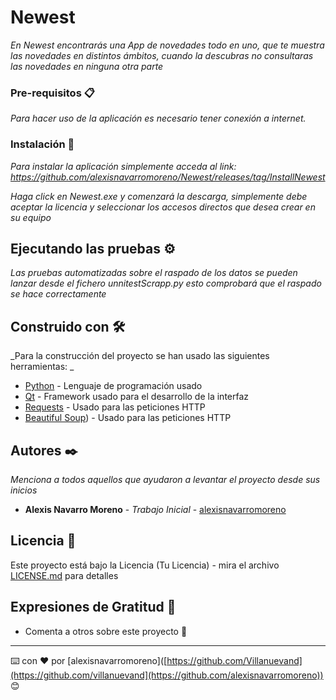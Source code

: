 # Newest

_En Newest encontrarás una App de novedades todo en uno, que te muestra las novedades en distintos ámbitos, cuando la descubras no consultaras las novedades en ninguna otra parte_


### Pre-requisitos 📋

_Para hacer uso de la aplicación es necesario tener conexión a internet._


### Instalación 🔧

_Para instalar la aplicación simplemente acceda al link: https://github.com/alexisnavarromoreno/Newest/releases/tag/InstallNewest_

_Haga click en Newest.exe y comenzará la descarga, simplemente debe aceptar la licencia y seleccionar los accesos directos que desea crear en su equipo_


## Ejecutando las pruebas ⚙️

_Las pruebas automatizadas sobre el raspado de los datos se pueden lanzar desde el fichero unnitestScrapp.py esto comprobará que el raspado se hace correctamente_


## Construido con 🛠️

_Para la construcción del proyecto se han usado las siguientes herramientas: _

* [Python]([http://www.dropwizard.io/1.0.2/docs/](https://www.python.org/downloads/)) - Lenguaje de programación usado
* [Qt]([https://maven.apache.org/](https://www.qt.io/)) - Framework usado para el desarrollo de la interfaz
* [Requests]([https://rometools.github.io/rome/](https://requests.readthedocs.io/en/latest/)) - Usado para las peticiones HTTP
* [Beautiful Soup]([https://www.crummy.com/software/BeautifulSoup/bs4/doc/)) - Usado para las peticiones HTTP

## Autores ✒️

_Menciona a todos aquellos que ayudaron a levantar el proyecto desde sus inicios_

* **Alexis Navarro Moreno** - *Trabajo Inicial* - [alexisnavarromoreno]([https://github.com/villanuevand](https://github.com/alexisnavarromoreno))

## Licencia 📄

Este proyecto está bajo la Licencia (Tu Licencia) - mira el archivo [LICENSE.md](LICENSE.md) para detalles

## Expresiones de Gratitud 🎁

* Comenta a otros sobre este proyecto 📢

---
⌨️ con ❤️ por [alexisnavarromoreno]([https://github.com/Villanuevand](https://github.com/villanuevand](https://github.com/alexisnavarromoreno)) 😊

